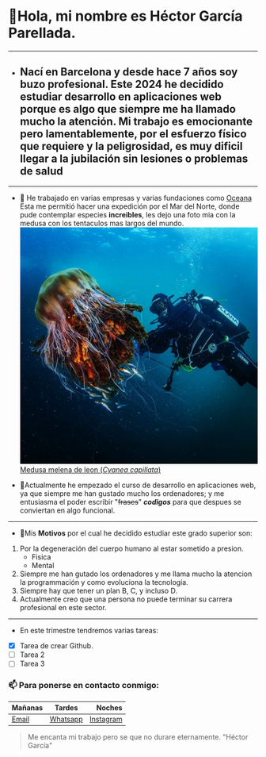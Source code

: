  # 👋Hola, mi nombre es  Héctor García Parellada.
- ---
-  ## Nací en Barcelona y desde hace 7 años soy buzo profesional. Este 2024  he decidido estudiar desarrollo en aplicaciones web porque es algo que siempre me ha llamado mucho la atención. Mi trabajo es emocionante pero lamentablemente, por el esfuerzo físico que requiere y la peligrosidad, es muy dificil llegar a la jubilación sin lesiones o problemas de salud
- ---
- 🌊 He trabajado en varias empresas y varias fundaciones como [Oceana](https://oceana.org/) Esta me permitió hacer una expedición por el Mar del Norte, donde pude contemplar especies **increibles**, les dejo una foto mia con la medusa con los tentaculos mas largos del mundo.
  ![foto buceando con medusa](https://github.com/Educahector/Educahector/blob/main/foto%20buceo.jpg)
[Medusa melena de leon (*Cyanea capillata*)](https://es.wikipedia.org/wiki/Cyanea_capillata. "La mas grande del mundo")

- 🌱Actualmente he empezado el curso de desarrollo en aplicaciones web, ya que siempre me han gustado mucho los ordenadores; y me entusiasma el poder escribir "~~frases~~" ***codigos*** para que despues se conviertan en algo funcional.
----

- 🎯Mis **Motivos** por el cual he decidido estudiar este grado superior son:  
1. Por la degeneración del cuerpo humano al estar sometido a presion.
   * Fisica
   * Mental
3. Siempre me han gutado los ordenadores y me llama mucho la atencion la programmación y como evoluciona la tecnología.
4. Siempre hay que tener un plan B, C, y incluso D.
5. Actualmente creo que una persona no puede terminar su carrera profesional en este sector.
---

-  En este trimestre tendremos varias tareas:
- [x] Tarea de crear Github.
- [ ] Tarea 2
- [ ] Tarea 3
### 📫 Para ponerse en contacto conmigo:
  
 |Mañanas|Tardes|Noches|
 |:---|:---:|---:|
 |[Email](Mailto:HectorDive@yahoo.com)|[Whatsapp](https://wa.me/654343240)|[Instagram](https://www.instagram.com/Hectordiver)|
  > Me encanta mi trabajo pero se que no durare eternamente. "Héctor García"

<!---
Educahector/Educahector is a ✨ special ✨ repository because its `README.md` (this file) appears on your GitHub profile.
You can click the Preview link to take a look at your changes.
--->
